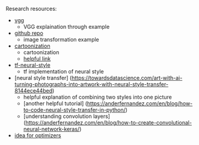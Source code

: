 
Research resources:

* [vgg](https://machinelearningmastery.com/use-pre-trained-vgg-model-classify-objects-photographs/) 
  * VGG explaination through example
* [github repo](https://github.com/anishathalye/neural-style)
  * image transformation example
* [cartoonization](https://towardsai.net/p/deep-learning/an-insiders-guide-to-cartoonization-using-machine-learning)
  * cartoonization
  * [helpful link](https://www.youtube.com/watch?v=eTMGoXgq6uM)
* [tf-neural-style](https://www.tensorflow.org/tutorials/generative/style_transfer)
  * tf implementation of neural style 
* [neural style transfer] (https://towardsdatascience.com/art-with-ai-turning-photographs-into-artwork-with-neural-style-transfer-8144ece44bed)
  * helpful explanation of combining two styles into one picture
  * [another helpful tutorial] (https://anderfernandez.com/en/blog/how-to-code-neural-style-transfer-in-python/)
  * [understanding convolution layers] (https://anderfernandez.com/en/blog/how-to-create-convolutional-neural-network-keras/)
* [idea for optimizers](https://www.kdnuggets.com/2017/07/picking-optimizer-style-transfer.html)
